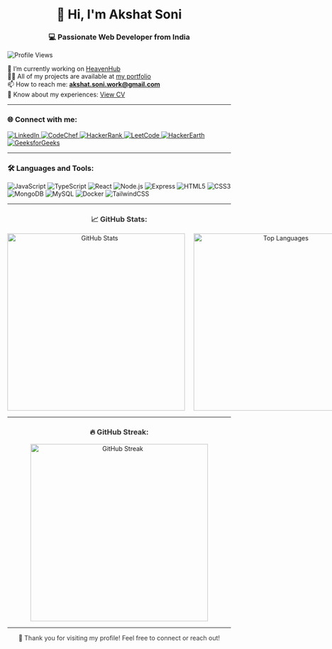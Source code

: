<h1 align="center">👋 Hi, I'm Akshat Soni</h1>
<h3 align="center">💻 Passionate Web Developer from India</h3>

<p align="left">
  <img src="https://komarev.com/ghpvc/?username=1aksoni&label=Profile%20views&color=0e75b6&style=flat" alt="Profile Views" />
</p>

<p align="left">
  🔭 I’m currently working on <a href="https://heven-hub-frontend.vercel.app/" target="_blank">HeavenHub</a>  
  <br> 👨‍💻 All of my projects are available at <a href="https://portfolio-lac-rho-35.vercel.app/" target="_blank">my portfolio</a>
  <br> 📫 How to reach me: <strong><a href="mailto:akshat.soni.work@gmail.com">akshat.soni.work@gmail.com</a></strong>
  <br> 📄 Know about my experiences: <a href="https://drive.google.com/file/d/1UEF03XUEssMXSsJUnlvNjrByWCtzYU9Z/view?usp=sharing" target="_blank">View CV</a>
</p>
<hr/>
<h3 align="left">🌐 Connect with me:</h3>
<p align="left">
  <a href="https://linkedin.com/in/akshat-soni" target="blank">
    <img src="https://img.shields.io/badge/-LinkedIn-0077B5?style=flat&logo=linkedin&logoColor=white" alt="LinkedIn" />
  </a>
  <a href="https://www.codechef.com/users/akshat010201" target="blank">
    <img src="https://img.shields.io/badge/-CodeChef-5B4638?style=flat&logo=codechef&logoColor=white" alt="CodeChef" />
  </a>
  <a href="https://www.hackerrank.com/akshatsoni" target="blank">
    <img src="https://img.shields.io/badge/-HackerRank-2EC866?style=flat&logo=hackerrank&logoColor=white" alt="HackerRank" />
  </a>
  <a href="https://www.leetcode.com/aks0102" target="blank">
    <img src="https://img.shields.io/badge/-LeetCode-FBCA05?style=flat&logo=leetcode&logoColor=black" alt="LeetCode" />
  </a>
  <a href="https://www.hackerearth.com/@akshatsoni" target="blank">
    <img src="https://img.shields.io/badge/-HackerEarth-1C1C1C?style=flat&logo=hackerearth&logoColor=white" alt="HackerEarth" />
  </a>
  <a href="https://auth.geeksforgeeks.org/user/akshat20qe6g" target="blank">
    <img src="https://img.shields.io/badge/-GeeksforGeeks-5D6D7E?style=flat&logo=geeksforgeeks&logoColor=white" alt="GeeksforGeeks" />
  </a>
</p>
<hr/>
<h3 align="left">🛠️ Languages and Tools:</h3>
<p align="left">
  <img src="https://img.shields.io/badge/JavaScript-F7DF1E?style=flat&logo=javascript&logoColor=black" alt="JavaScript" />
  <img src="https://img.shields.io/badge/TypeScript-007ACC?style=flat&logo=typescript&logoColor=white" alt="TypeScript" />
  <img src="https://img.shields.io/badge/React-61DAFB?style=flat&logo=react&logoColor=black" alt="React" />
  <img src="https://img.shields.io/badge/Node.js-339933?style=flat&logo=node.js&logoColor=white" alt="Node.js" />
  <img src="https://img.shields.io/badge/Express-000000?style=flat&logo=express&logoColor=white" alt="Express" />
  <img src="https://img.shields.io/badge/HTML5-E34F26?style=flat&logo=html5&logoColor=white" alt="HTML5" />
  <img src="https://img.shields.io/badge/CSS3-1572B6?style=flat&logo=css3&logoColor=white" alt="CSS3" />
  <img src="https://img.shields.io/badge/MongoDB-47A248?style=flat&logo=mongodb&logoColor=white" alt="MongoDB" />
  <img src="https://img.shields.io/badge/MySQL-4479A1?style=flat&logo=mysql&logoColor=white" alt="MySQL" />
  <img src="https://img.shields.io/badge/Docker-2496ED?style=flat&logo=docker&logoColor=white" alt="Docker" />
  <img src="https://img.shields.io/badge/TailwindCSS-06B6D4?style=flat&logo=tailwind-css&logoColor=white" alt="TailwindCSS" />
</p>
<hr/>
<h3 align="center" style="color: #333;">📈 GitHub Stats:</h3>
<div align="center" style="display: flex; justify-content: space-between; align-items: flex-start;">
  <div style="margin-right: 20px;">
    <img src="https://github-readme-stats.vercel.app/api?username=1aksoni&show_icons=true&theme=transparent" alt="GitHub Stats" width="400" />
  </div>

  <div>
    <img src="https://github-readme-stats.vercel.app/api/top-langs/?username=1aksoni&layout=compact&theme=transparent" alt="Top Languages" width="400" />
  </div>
</div>





<hr/>
<h3 align="center" style="color: #333;">🔥 GitHub Streak:</h3>
<p align="center">
  <img src="https://github-readme-streak-stats.herokuapp.com/?user=1aksoni&theme=transparent" alt="GitHub Streak" width="400" />
</p>
<hr/>
<p align="center" style="color: #333;">
  🎉 Thank you for visiting my profile! Feel free to connect or reach out!
</p>


